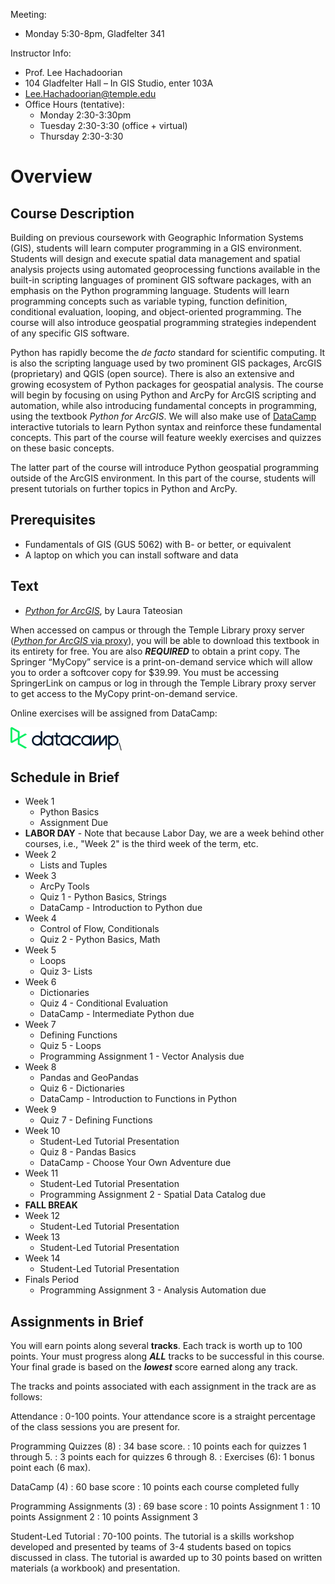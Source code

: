 Meeting:

* Monday 5:30-8pm, Gladfelter 341

Instructor Info:

* Prof. Lee Hachadoorian
* 104 Gladfelter Hall – In GIS Studio, enter 103A
* [Lee.Hachadoorian@temple.edu](mailto:Lee.Hachadoorian@temple.edu)
* Office Hours (tentative):
    * Monday 2:30-3:30pm 
    * Tuesday 2:30-3:30 (office + virtual)
    * Thursday 2:30-3:30

# Overview

## Course Description

Building on previous coursework with Geographic Information Systems (GIS), students will learn computer programming in a GIS environment. Students will design and execute spatial data management and spatial analysis projects using automated geoprocessing functions available in the built-in scripting languages of prominent GIS software packages, with an emphasis on the Python programming language. Students will learn programming concepts such as variable typing, function definition, conditional evaluation, looping, and object-oriented programming. The course will also introduce geospatial programming strategies independent of any specific GIS software.

Python has rapidly become the *de facto* standard for scientific computing. It is also the scripting language used by two prominent GIS packages, ArcGIS (proprietary) and QGIS (open source). There is also an extensive and growing ecosystem of Python packages for geospatial analysis. The course will begin by focusing on using Python and ArcPy for ArcGIS scripting and automation, while also introducing fundamental concepts in programming, using the textbook *Python for ArcGIS*. We will also make use of [DataCamp](https://www.datacamp.com/) interactive tutorials to learn Python syntax and reinforce these fundamental concepts. This part of the course will feature weekly exercises and quizzes on these basic concepts.

The latter part of the course will introduce Python geospatial programming outside of the ArcGIS environment. In this part of the course, students will present tutorials on further topics in Python and ArcPy.

## Prerequisites

* Fundamentals of GIS (GUS 5062) with B- or better, or equivalent
* A laptop on which you can install software and data

## Text

* [*Python for ArcGIS*](https://link.springer.com/book/10.1007/978-3-319-18398-5), by Laura Tateosian

When accessed on campus or through the Temple Library proxy server ([*Python for ArcGIS* via proxy](https://link-springer-com.libproxy.temple.edu/book/10.1007/978-3-319-18398-5)), you will be able to download this textbook in its entirety for free. You are also ***REQUIRED*** to obtain a print copy. The Springer “MyCopy” service is a print-on-demand service which will allow you to order a softcover copy for $39.99. You must be accessing SpringerLink on campus or log in through the Temple Library proxy server to get access to the MyCopy print-on-demand service.

Online exercises will be assigned from DataCamp:

![](images/data-camp-logo.png)\

## Schedule in Brief

* Week 1
    * Python Basics
    * Assignment Due
* **LABOR DAY** - Note that because Labor Day, we are a week behind other courses, i.e., "Week 2" is the third week of the term, etc.
* Week 2
    * Lists and Tuples
* Week 3
    * ArcPy Tools
    * Quiz 1 - Python Basics, Strings
    * DataCamp - Introduction to Python due
* Week 4
    * Control of Flow, Conditionals
    * Quiz 2 - Python Basics, Math
* Week 5
    * Loops
    * Quiz 3- Lists
* Week 6
    * Dictionaries
    * Quiz 4 - Conditional Evaluation
    * DataCamp - Intermediate Python due
* Week 7
    * Defining Functions
    * Quiz 5 - Loops
    * Programming Assignment 1 - Vector Analysis due
* Week 8
    * Pandas and GeoPandas
    * Quiz 6 - Dictionaries
    * DataCamp - Introduction to Functions in Python
* Week 9
    * Quiz 7 - Defining Functions
* Week 10
    * Student-Led Tutorial Presentation
    * Quiz 8 - Pandas Basics
    * DataCamp - Choose Your Own Adventure due
* Week 11
    * Student-Led Tutorial Presentation
    * Programming Assignment 2 - Spatial Data Catalog due
* **FALL BREAK**
* Week 12
    * Student-Led Tutorial Presentation
* Week 13
    * Student-Led Tutorial Presentation
* Week 14
    * Student-Led Tutorial Presentation
* Finals Period
    * Programming Assignment 3 - Analysis Automation due

## Assignments in Brief

You will earn points along several **tracks**. Each track is worth up to 100 points. Your must progress along ***ALL*** tracks to be successful in this course. Your final grade is based on the ***lowest*** score earned along any track.

The tracks and points associated with each assignment in the track are as follows:

Attendance
: 0-100 points. Your attendance score is a straight percentage of the class sessions you are present for.

Programming Quizzes (8)
: 34 base score.
: 10 points each for quizzes 1 through 5.
: 3 points each for quizzes 6 through 8.
: Exercises (6): 1 bonus point each (6 max).

DataCamp (4)
: 60 base score
: 10 points each course completed fully

Programming Assignments (3)
: 69 base score
: 10 points Assignment 1
: 10 points Assignment 2
: 10 points Assignment 3

Student-Led Tutorial
: 70-100 points. The tutorial is a skills workshop developed and presented by teams of 3-4 students based on topics discussed in class. The tutorial is awarded up to 30 points based on written materials (a workbook) and presentation.


